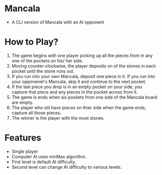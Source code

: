 # Mancala 
- A CLI version of Mancala with an AI opponent

# How to Play?
1) The game begins with one player picking up all the pieces from in any one of the pockets on his/ her side.
2) Moving counter-clockwise, the player deposits on of the stones in each pocket until the stone runs out.
3) If you run into your own Mancala, deposit one piece in it. If you run into your opponenet's Mancala, skip it and continue to the next pocket.
4) If the last piece you drop is in an empty pocket on your side, you capture that piece and any pieces in the pocket across from it.
5) The game is ends when six pockets from one side of the Mancala board are empty.
6) The player who stil have pieces on thier side when the game ends, capture all those pieces. 
7) The winner is the player with the most stones.

# Features
- Single player 
- Computer AI uses minMax algorithm.
- First level is default AI difficulty.
- Second level can change AI difficulty to various levels.
